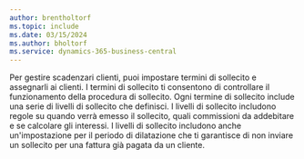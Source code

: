 ```yaml
---
author: brentholtorf
ms.topic: include
ms.date: 03/15/2024
ms.author: bholtorf
ms.service: dynamics-365-business-central
---
```

Per gestire scadenzari clienti, puoi impostare termini di sollecito e assegnarli ai clienti. I termini di sollecito ti consentono di controllare il funzionamento della procedura di sollecito. Ogni termine di sollecito include una serie di livelli di sollecito che definisci. I livelli di sollecito includono regole su quando verrà emesso il sollecito, quali commissioni da addebitare e se calcolare gli interessi. I livelli di sollecito includono anche un'impostazione per il periodo di dilatazione che ti garantisce di non inviare un sollecito per una fattura già pagata da un cliente.
